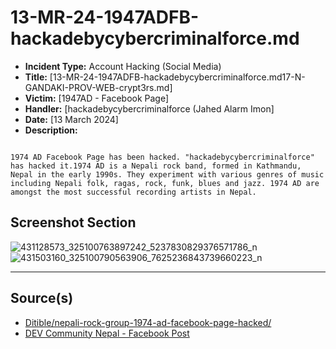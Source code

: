 # 13-MR-24-1947ADFB-hackadebycybercriminalforce.md

- **Incident Type:** Account Hacking (Social Media)
- **Title:** [13-MR-24-1947ADFB-hackadebycybercriminalforce.md17-N-GANDAKI-PROV-WEB-crypt3rs.md]
- **Victim:** [1947AD - Facebook Page]
- **Handler:** [hackadebycybercriminalforce (Jahed Alarm Imon]
- **Date:** [13 March 2024]
- **Description:**
```

1974 AD Facebook Page has been hacked. "hackadebycybercriminalforce" has hacked it.1974 AD is a Nepali rock band, formed in Kathmandu, Nepal in the early 1990s. They experiment with various genres of music including Nepali folk, ragas, rock, funk, blues and jazz. 1974 AD are amongst the most successful recording artists in Nepal.
```
## Screenshot Section
![431128573_325100763897242_5237830829376571786_n](https://github.com/Krimson-Squad/When_Nepal_was_h4ck3d/assets/111997815/853f0a25-0207-4d97-bb82-842720d17fd6)
![431503160_325100790563906_7625236843739660223_n](https://github.com/Krimson-Squad/When_Nepal_was_h4ck3d/assets/111997815/cc100629-b971-4578-8ec1-a77c1d9b85f7)

---
## Source(s)
- [Ditible/nepali-rock-group-1974-ad-facebook-page-hacked/](https://www.ditible.com/nepali-rock-group-1974-ad-facebook-page-hacked/)
- [DEV Community Nepal - Facebook Post](https://www.facebook.com/devcommunitynepalofficial/posts/pfbid02fBza3qQgRHURF3CRB941kmqMJdrNm49ss3KUoNyP75RcEgs9C25DtAxVQaz5G7pDl)
